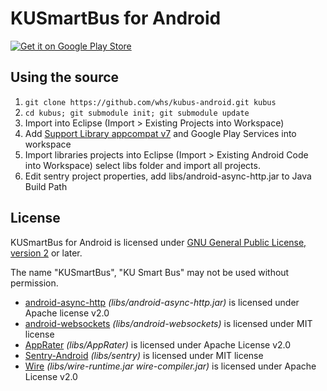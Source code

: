 # KUSmartBus for Android

<a href="https://play.google.com/store/apps/details?id=th.in.whs.ku.bus"><img src="https://developer.android.com/images/brand/en_generic_rgb_wo_60.png" alt="Get it on Google Play Store"></a>

## Using the source

1. `git clone https://github.com/whs/kubus-android.git kubus`
2. `cd kubus; git submodule init; git submodule update`
3. Import into Eclipse (Import > Existing Projects into Workspace)
4. Add [Support Library appcompat v7](https://developer.android.com/tools/projects/projects-eclipse.html#ReferencingLibraryProject) and Google Play Services into workspace
5. Import libraries projects into Eclipse (Import > Existing Android Code into Workspace) select libs folder and import all projects.
6. Edit sentry project properties, add libs/android-async-http.jar to Java Build Path

## License

KUSmartBus for Android is licensed under [GNU General Public License, version 2](https://www.gnu.org/licenses/gpl-2.0.html) or later.

The name "KUSmartBus", "KU Smart Bus" may not be used without permission.

- [android-async-http](https://github.com/koush/android-websockets) *(libs/android-async-http.jar)* is licensed under Apache license v2.0
- [android-websockets](https://github.com/koush/android-websockets) *(libs/android-websockets)* is licensed under MIT license
- [AppRater](https://github.com/delight-im/AppRater) *(libs/AppRater)* is licensed under Apache License v2.0
- [Sentry-Android](https://github.com/whs/Sentry-Android) *(libs/sentry)* is licensed under MIT license
- [Wire](https://github.com/square/wire) *(libs/wire-runtime.jar wire-compiler.jar)* is licensed under Apache License v2.0
